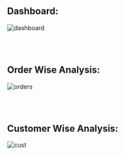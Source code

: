 ## Dashboard:
![dashboard](https://user-images.githubusercontent.com/67157274/220155702-dc618afd-0ae4-4950-8b06-09ead900370f.PNG)

<br><br>
## Order Wise Analysis:
![orders](https://user-images.githubusercontent.com/67157274/220155732-563b13a7-8b92-45ea-af3e-2bf925b1ca69.PNG)

<br><br>
## Customer Wise Analysis:
![cust](https://user-images.githubusercontent.com/67157274/220155746-a7b57247-1871-4c3a-8c54-586a85bf71fb.PNG)
